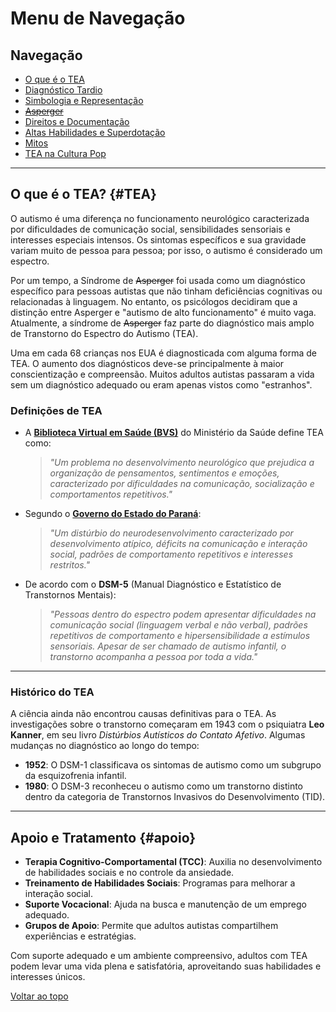 
# Menu de Navegação

## Navegação

- [O que é o TEA](/pages/autismo/autismo.html)
- [Diagnóstico Tardio](/pages/autismo/teadultos.html)
- [Simbologia e Representação](/pages/autismo/identificadao.html)
- [~~Asperger~~](/pages/autismo/asperger.html)
- [Direitos e Documentação](/pages/autismo/direitos.html)
- [Altas Habilidades e Superdotação](/pages/autismo/habilidades.html)
- [Mitos](/pages/autismo/mitos.html)
- [TEA na Cultura Pop](/pages/autismo/namidia.html)

---

## O que é o TEA? {#TEA}

O autismo é uma diferença no funcionamento neurológico caracterizada por dificuldades de comunicação social, sensibilidades sensoriais e interesses especiais intensos. Os sintomas específicos e sua gravidade variam muito de pessoa para pessoa; por isso, o autismo é considerado um espectro.

Por um tempo, a Síndrome de ~~Asperger~~ foi usada como um diagnóstico específico para pessoas autistas que não tinham deficiências cognitivas ou relacionadas à linguagem. No entanto, os psicólogos decidiram que a distinção entre Asperger e "autismo de alto funcionamento" é muito vaga. Atualmente, a síndrome de ~~Asperger~~ faz parte do diagnóstico mais amplo de Transtorno do Espectro do Autismo (TEA).

Uma em cada 68 crianças nos EUA é diagnosticada com alguma forma de TEA. O aumento dos diagnósticos deve-se principalmente à maior conscientização e compreensão. Muitos adultos autistas passaram a vida sem um diagnóstico adequado ou eram apenas vistos como "estranhos".

### Definições de TEA

- A [**Biblioteca Virtual em Saúde (BVS)**](https://bvsms.saude.gov.br/transtorno-do-espectro-autista-tea-autismo/#:~:text=Tem%20como%20características%20a%20dificuldade,ou%20três%20anos%20de%20idade.) do Ministério da Saúde define TEA como:

  > *"Um problema no desenvolvimento neurológico que prejudica a organização de pensamentos, sentimentos e emoções, caracterizado por dificuldades na comunicação, socialização e comportamentos repetitivos."*

- Segundo o [**Governo do Estado do Paraná**](https://www.saude.pr.gov.br/Pagina/Transtorno-do-Espectro-Autista-TEA):

  > *"Um distúrbio do neurodesenvolvimento caracterizado por desenvolvimento atípico, déficits na comunicação e interação social, padrões de comportamento repetitivos e interesses restritos."*

- De acordo com o **DSM-5** (Manual Diagnóstico e Estatístico de Transtornos Mentais):

  > *"Pessoas dentro do espectro podem apresentar dificuldades na comunicação social (linguagem verbal e não verbal), padrões repetitivos de comportamento e hipersensibilidade a estímulos sensoriais. Apesar de ser chamado de autismo infantil, o transtorno acompanha a pessoa por toda a vida."*

---

### Histórico do TEA

A ciência ainda não encontrou causas definitivas para o TEA. As investigações sobre o transtorno começaram em 1943 com o psiquiatra **Leo Kanner**, em seu livro *Distúrbios Autísticos do Contato Afetivo*. Algumas mudanças no diagnóstico ao longo do tempo:

- **1952**: O DSM-1 classificava os sintomas de autismo como um subgrupo da esquizofrenia infantil.
- **1980**: O DSM-3 reconheceu o autismo como um transtorno distinto dentro da categoria de Transtornos Invasivos do Desenvolvimento (TID).

---

## Apoio e Tratamento {#apoio}

- **Terapia Cognitivo-Comportamental (TCC)**: Auxilia no desenvolvimento de habilidades sociais e no controle da ansiedade.
- **Treinamento de Habilidades Sociais**: Programas para melhorar a interação social.
- **Suporte Vocacional**: Ajuda na busca e manutenção de um emprego adequado.
- **Grupos de Apoio**: Permite que adultos autistas compartilhem experiências e estratégias.

Com suporte adequado e um ambiente compreensivo, adultos com TEA podem levar uma vida plena e satisfatória, aproveitando suas habilidades e interesses únicos.

[Voltar ao topo](#top)
